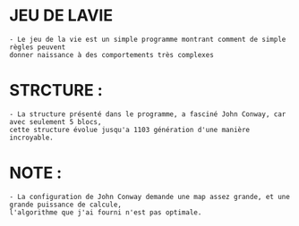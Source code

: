# JEU DE LAVIE
    - Le jeu de la vie est un simple programme montrant comment de simple règles peuvent 
    donner naissance à des comportements très complexes

# STRCTURE :
    - La structure présenté dans le programme, a fasciné John Conway, car avec seulement 5 blocs,
    cette structure évolue jusqu'a 1103 génération d'une manière incroyable.

# NOTE :
    - La configuration de John Conway demande une map assez grande, et une grande puissance de calcule,
    l'algorithme que j'ai fourni n'est pas optimale.
